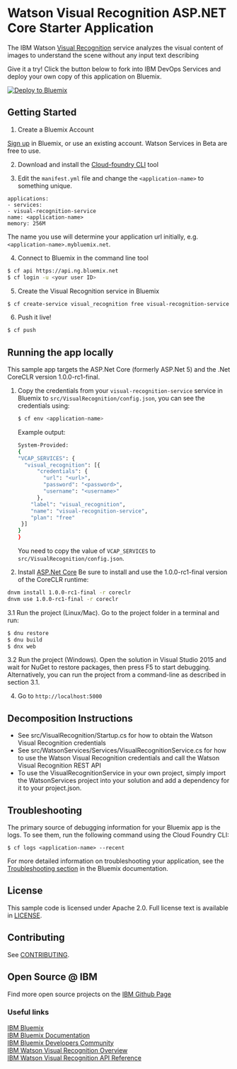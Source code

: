 # Watson Visual Recognition ASP.NET Core Starter Application

  The IBM Watson [Visual Recognition][service_url] service analyzes the visual content of images to understand the scene without any input text describing

Give it a try! Click the button below to fork into IBM DevOps Services and deploy your own copy of this application on Bluemix.

[![Deploy to Bluemix](https://bluemix.net/deploy/button.png)](https://bluemix.net/deploy)

## Getting Started

1. Create a Bluemix Account

  [Sign up][sign_up] in Bluemix, or use an existing account. Watson Services in Beta are free to use.

2. Download and install the [Cloud-foundry CLI][cloud_foundry] tool

3. Edit the `manifest.yml` file and change the `<application-name>` to something unique.
  ```none
applications:
- services:
  - visual-recognition-service
  name: <application-name>
  memory: 256M
  ```
  The name you use will determine your application url initially, e.g. `<application-name>.mybluemix.net`.

4. Connect to Bluemix in the command line tool
  ```sh
  $ cf api https://api.ng.bluemix.net
  $ cf login -u <your user ID>
  ```

5. Create the Visual Recognition service in Bluemix
  ```sh
  $ cf create-service visual_recognition free visual-recognition-service
  ```

6. Push it live!
  ```sh
  $ cf push
  ```

## Running the app locally
This sample app targets the ASP.Net Core (formerly ASP.Net 5) and the .Net CoreCLR version 1.0.0-rc1-final.

1. Copy the credentials from your `visual-recognition-service` service in Bluemix to `src/VisualRecognition/config.json`, you can see the credentials using:

    ```sh
    $ cf env <application-name>
    ```
    Example output:
    ```sh
    System-Provided:
    {
    "VCAP_SERVICES": {
      "visual_recognition": [{
          "credentials": {
            "url": "<url>",
            "password": "<password>",
            "username": "<username>"
          },
        "label": "visual_recognition",
        "name": "visual-recognition-service",
        "plan": "free"
     }]
    }
    }
    ```

    You need to copy the value of `VCAP_SERVICES` to `src/VisualRecognition/config.json`.

2. Install [ASP.Net Core](https://get.asp.net)
  Be sure to install and use the 1.0.0-rc1-final version of the CoreCLR runtime:
  ```sh
  dnvm install 1.0.0-rc1-final -r coreclr
  dnvm use 1.0.0-rc1-final -r coreclr
  ```

3.1 Run the project (Linux/Mac). Go to the project folder in a terminal and run:
  ```sh
  $ dnu restore
  $ dnu build
  $ dnx web
  ```

3.2 Run the project (Windows).
  Open the solution in Visual Studio 2015 and wait for NuGet to restore packages, then press F5 to start debugging.  Alternatively, you can run the project from a command-line as described in section 3.1.

4. Go to `http://localhost:5000`

## Decomposition Instructions

* See src/VisualRecognition/Startup.cs for how to obtain the Watson Visual Recognition credentials
* See src/WatsonServices/Services/VisualRecognitionService.cs for how to use the Watson Visual Recognition credentials and call the Watson Visual Recognition REST API
* To use the VisualRecognitionService in your own project, simply import the WatsonServices project into your solution and add a dependency for it to your project.json.

## Troubleshooting

The primary source of debugging information for your Bluemix app is the logs. To see them, run the following command using the Cloud Foundry CLI:

  ```
  $ cf logs <application-name> --recent
  ```
For more detailed information on troubleshooting your application, see the [Troubleshooting section](https://www.ng.bluemix.net/docs/troubleshoot/tr.html) in the Bluemix documentation.

## License

  This sample code is licensed under Apache 2.0. Full license text is available in [LICENSE](LICENSE).

## Contributing

  See [CONTRIBUTING](CONTRIBUTING.md).

## Open Source @ IBM
  Find more open source projects on the [IBM Github Page](http://ibm.github.io/)

### Useful links
[IBM Bluemix](https://bluemix.net/)  
[IBM Bluemix Documentation](https://www.ng.bluemix.net/docs/)  
[IBM Bluemix Developers Community](http://developer.ibm.com/bluemix)  
[IBM Watson Visual Recognition Overview](https://www.ibm.com/smarterplanet/us/en/ibmwatson/developercloud/doc/visual-recognition/overview.shtml)  
[IBM Watson Visual Recognition API Reference](https://www.ibm.com/smarterplanet/us/en/ibmwatson/developercloud/visual-recognition/api/v2/)  

[cloud_foundry]: https://github.com/cloudfoundry/cli
[service_url]: http://www.ibm.com/smarterplanet/us/en/ibmwatson/developercloud/visual-recognition.html
[sign_up]: http://bluemix.net/
